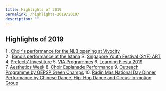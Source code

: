 ```yaml
---
title: Highlights of 2019
permalink: /highlights-2019/2019/
description: ""
---
```

## Highlights of 2019

1 \. [Choir's performance for the NLB opening at Vivocity](/permalink/2019-point1/)<br>
2 \. [Band’s performance at the Istana](https://ganengsengpri-moe-edu-sg-admin.cwp.sg/others/featured/highlights/highlights-of-2019/band-s-performance-at-the-istana)
3. [Singapore Youth Festival (SYF) ART](https://ganengsengpri-moe-edu-sg-admin.cwp.sg/others/featured/highlights/highlights-of-2019/syf-art)
4. [Prefects’ Investiture](https://ganengsengpri-moe-edu-sg-admin.cwp.sg/others/featured/highlights/highlights-of-2019/prefects-investiture-2019)
5. [VIA Programmes](https://ganengsengpri-moe-edu-sg-admin.cwp.sg/others/featured/highlights/highlights-of-2019/via-programmes)
6. [Learning Fiesta 2019](https://ganengsengpri-moe-edu-sg-admin.cwp.sg/others/featured/highlights/highlights-of-2019/learning-fiesta-n-open-house-2019)
7. [Aesthetics Week](https://ganengsengpri-moe-edu-sg-admin.cwp.sg/others/featured/highlights/highlights-of-2019/aesthetics-week)
8. [Choir Esplanade Performance](https://ganengsengpri-moe-edu-sg-admin.cwp.sg/others/featured/highlights/highlights-of-2019/choir-esplanade-performance)
9. [Outreach Programme by GEPSP Green Champs](https://ganengsengpri-moe-edu-sg-admin.cwp.sg/others/featured/highlights/highlights-of-2019/outreach-programme-by-gepsp-green-champs)
10. [Radin Mas National Day Dinner Performance by Chinese Dance, Hip-Hop Dance and Circus-in-motion Group](https://ganengsengpri-moe-edu-sg-admin.cwp.sg/others/featured/highlights/highlights-of-2019/radin-mas-national-day-dinner-performance-by-chinese-dance-hip-hop-dance-and-circus-in-motion-group)